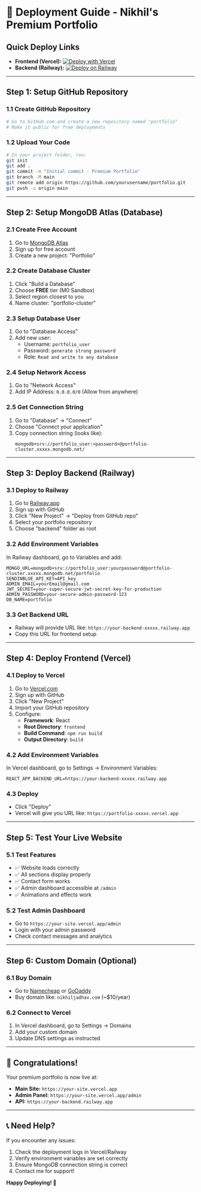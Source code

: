 # 🚀 Deployment Guide - Nikhil's Premium Portfolio

## Quick Deploy Links
- **Frontend (Vercel):** [![Deploy with Vercel](https://vercel.com/button)](https://vercel.com/new/clone?repository-url=https://github.com/yourusername/portfolio)
- **Backend (Railway):** [![Deploy on Railway](https://railway.app/button.svg)](https://railway.app/new/template)

---

## Step 1: Setup GitHub Repository

### 1.1 Create GitHub Repository
```bash
# Go to GitHub.com and create a new repository named "portfolio"
# Make it public for free deployments
```

### 1.2 Upload Your Code
```bash
# In your project folder, run:
git init
git add .
git commit -m "Initial commit - Premium Portfolio"
git branch -M main
git remote add origin https://github.com/yourusername/portfolio.git
git push -u origin main
```

---

## Step 2: Setup MongoDB Atlas (Database)

### 2.1 Create Free Account
1. Go to [MongoDB Atlas](https://www.mongodb.com/atlas)
2. Sign up for free account
3. Create a new project: "Portfolio"

### 2.2 Create Database Cluster
1. Click "Build a Database"
2. Choose **FREE** tier (M0 Sandbox)
3. Select region closest to you
4. Name cluster: "portfolio-cluster"

### 2.3 Setup Database User
1. Go to "Database Access"
2. Add new user:
   - Username: `portfolio_user`
   - Password: `generate strong password`
   - Role: `Read and write to any database`

### 2.4 Setup Network Access
1. Go to "Network Access"
2. Add IP Address: `0.0.0.0/0` (Allow from anywhere)

### 2.5 Get Connection String
1. Go to "Database" → "Connect"
2. Choose "Connect your application"
3. Copy connection string (looks like):
   ```
   mongodb+srv://portfolio_user:<password>@portfolio-cluster.xxxxx.mongodb.net/
   ```

---

## Step 3: Deploy Backend (Railway)

### 3.1 Deploy to Railway
1. Go to [Railway.app](https://railway.app)
2. Sign up with GitHub
3. Click "New Project" → "Deploy from GitHub repo"
4. Select your portfolio repository
5. Choose "backend" folder as root

### 3.2 Add Environment Variables
In Railway dashboard, go to Variables and add:
```env
MONGO_URL=mongodb+srv://portfolio_user:yourpassword@portfolio-cluster.xxxxx.mongodb.net/portfolio
SENDINBLUE_API_KEY=API_key
ADMIN_EMAIL=yourEmail@gmail.com
JWT_SECRET=your-super-secure-jwt-secret-key-for-production
ADMIN_PASSWORD=your-secure-admin-password-123
DB_NAME=portfolio
```

### 3.3 Get Backend URL
- Railway will provide URL like: `https://your-backend-xxxxx.railway.app`
- Copy this URL for frontend setup

---

## Step 4: Deploy Frontend (Vercel)

### 4.1 Deploy to Vercel
1. Go to [Vercel.com](https://vercel.com)
2. Sign up with GitHub
3. Click "New Project"
4. Import your GitHub repository
5. Configure:
   - **Framework**: React
   - **Root Directory**: `frontend`
   - **Build Command**: `npm run build`
   - **Output Directory**: `build`

### 4.2 Add Environment Variables
In Vercel dashboard, go to Settings → Environment Variables:
```env
REACT_APP_BACKEND_URL=https://your-backend-xxxxx.railway.app
```

### 4.3 Deploy
- Click "Deploy"
- Vercel will give you URL like: `https://portfolio-xxxxx.vercel.app`

---

## Step 5: Test Your Live Website

### 5.1 Test Features
- ✅ Website loads correctly
- ✅ All sections display properly
- ✅ Contact form works
- ✅ Admin dashboard accessible at `/admin`
- ✅ Animations and effects work

### 5.2 Test Admin Dashboard
- Go to `https://your-site.vercel.app/admin`
- Login with your admin password
- Check contact messages and analytics

---

## Step 6: Custom Domain (Optional)

### 6.1 Buy Domain
- Go to [Namecheap](https://namecheap.com) or [GoDaddy](https://godaddy.com)
- Buy domain like: `nikhiljadhav.com` (~$10/year)

### 6.2 Connect to Vercel
1. In Vercel dashboard, go to Settings → Domains
2. Add your custom domain
3. Update DNS settings as instructed

---

## 🎉 Congratulations!

Your premium portfolio is now live at:
- **Main Site:** `https://your-site.vercel.app`
- **Admin Panel:** `https://your-site.vercel.app/admin`
- **API:** `https://your-backend.railway.app`

---

## 📞 Need Help?

If you encounter any issues:
1. Check the deployment logs in Vercel/Railway
2. Verify environment variables are set correctly
3. Ensure MongoDB connection string is correct
4. Contact me for support!

**Happy Deploying! 🚀**
